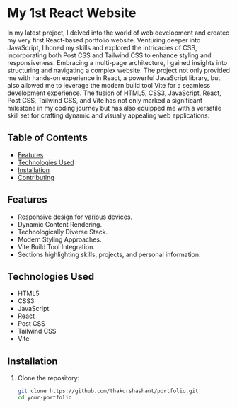 # My 1st React Website

In my latest project, I delved into the world of web development and created my very first React-based portfolio website. Venturing deeper into JavaScript, I honed my skills and explored the intricacies of CSS, incorporating both Post CSS and Tailwind CSS to enhance styling and responsiveness. Embracing a multi-page architecture, I gained insights into structuring and navigating a complex website. The project not only provided me with hands-on experience in React, a powerful JavaScript library, but also allowed me to leverage the modern build tool Vite for a seamless development experience. The fusion of HTML5, CSS3, JavaScript, React, Post CSS, Tailwind CSS, and Vite has not only marked a significant milestone in my coding journey but has also equipped me with a versatile skill set for crafting dynamic and visually appealing web applications.

## Table of Contents

- [Features](#features)
- [Technologies Used](#technologies-used)
- [Installation](#installation)
- [Contributing](#contributing)

## Features

- Responsive design for various devices.
- Dynamic Content Rendering.
- Technologically Diverse Stack.
- Modern Styling Approaches.
- Vite Build Tool Integration.
- Sections highlighting skills, projects, and personal information.

## Technologies Used

- HTML5
- CSS3
- JavaScript
- React
- Post CSS
- Tailwind CSS
- Vite

## Installation

1. Clone the repository:

   ```bash
   git clone https://github.com/thakurshashant/portfolio.git
   cd your-portfolio
   ```
